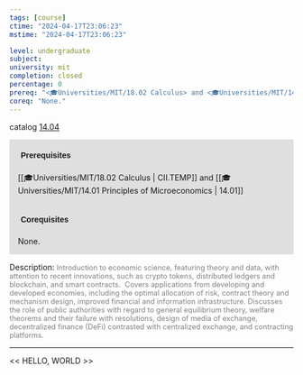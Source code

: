 ```yaml
---
tags: [course]
ctime: "2024-04-17T23:06:23"
mstime: "2024-04-17T23:06:23"

level: undergraduate
subject: 
university: mit
completion: closed
percentage: 0
prereq: "<🎓Universities/MIT/18.02 Calculus> and <🎓Universities/MIT/14.01 Principles of Microeconomics>"
coreq: "None."
---
```


catalog [14.04](http://student.mit.edu/catalog/m14a.html#14.04)

<span style="display: block; padding: 15px; background-color: rgb(100, 100, 100, 0.2);"><font id="m_prereq893_0" style="display: block; font-family: Arial, sans-serif; font-weight: bold; padding: 5px">Prerequisites</font><br><span id="prereq893_0">[[🎓Universities/MIT/18.02 Calculus | CII.TEMP]] and [[🎓Universities/MIT/14.01 Principles of Microeconomics | 14.01]]</span></span>
<span style="display: block; padding: 15px; background-color: rgb(100, 100, 100, 0.2);"><font id="m_coreq893_0" style="display: block; font-family: Arial, sans-serif; font-weight: bold; padding: 5px">Corequisites</font><br><span id="coreq893_0">None.</span></span>

<font style="">Description:</font>
<font style="color: grey; font-size: 0.8rem;">Introduction to economic science, featuring theory and data, with attention to recent innovations, such as crypto tokens, distributed ledgers and blockchain, and smart contracts.  Covers applications from developing and developed economies, including the optimal allocation of risk, contract theory and mechanism design, improved financial and information infrastructure. Discusses the role of public authorities with regard to general equilibrium theory, welfare theorems and their failure with resolutions, design of media of exchange, decentralized finance (DeFi) contrasted with centralized exchange, and contracting platforms.</font>



---

<< HELLO, WORLD >>
